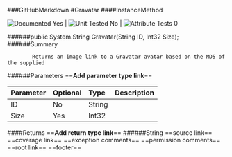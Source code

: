 ###GitHubMarkdown
#Gravatar
####InstanceMethod

![Documented Yes](http://b.repl.ca/v1/Documented-Yes-brightgreen.png) | ![Unit Tested No](http://b.repl.ca/v1/Unit%20Tested-No-grey.png) | ![Attribute Tests 0](http://b.repl.ca/v1/Attribute%20Tests-0-grey.png)

######public System.String Gravatar(String ID, Int32 Size);
######Summary

            Returns an image link to a Gravatar avatar based on the MD5 of the supplied 
######Parameters
==__Add parameter type link__==

Parameter | Optional | Type | Description
:---  | :---  | :---  | :--- 
ID | No | String | 
Size | Yes | Int32 | 

####Returns
==__Add return type link__==
######String
==source link==
==coverage link==
==exception comments==
==permission comments==
==root link==
==footer==
